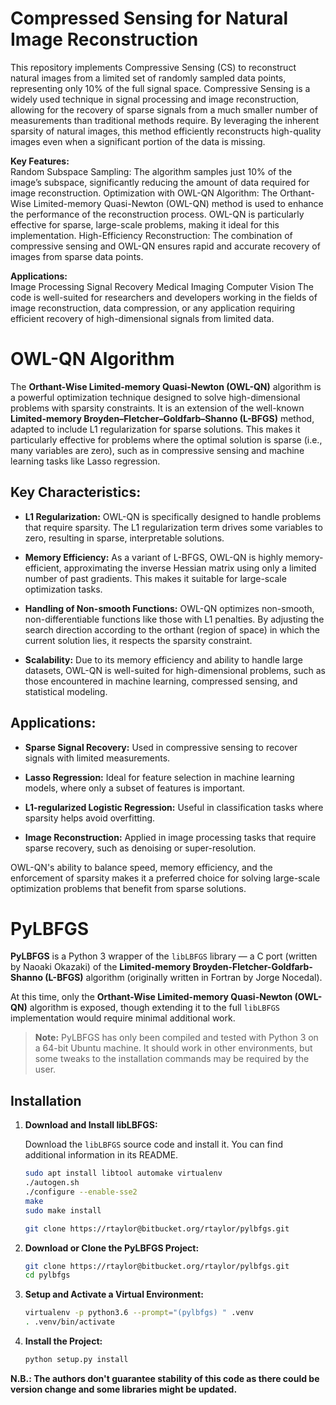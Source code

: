 # Compressed Sensing for Natural Image Reconstruction
This repository implements Compressive Sensing (CS) to reconstruct natural images from a limited set of randomly sampled data points, representing only 10% of the full signal space. 
Compressive Sensing is a widely used technique in signal processing and image reconstruction, allowing for the recovery of sparse signals from a much smaller number of measurements 
than traditional methods require. By leveraging the inherent sparsity of natural images, this method efficiently reconstructs high-quality images even when a significant portion of 
the data is missing.

**Key Features:**\
Random Subspace Sampling: The algorithm samples just 10% of the image’s subspace, significantly reducing the amount of data required for image reconstruction.
Optimization with OWL-QN Algorithm: The Orthant-Wise Limited-memory Quasi-Newton (OWL-QN) method is used to enhance the performance of the reconstruction process. 
OWL-QN is particularly effective for sparse, large-scale problems, making it ideal for this implementation.
High-Efficiency Reconstruction: The combination of compressive sensing and OWL-QN ensures rapid and accurate recovery of images from sparse data points.

**Applications:**\
Image Processing
Signal Recovery
Medical Imaging
Computer Vision
The code is well-suited for researchers and developers working in the fields of image reconstruction, data compression, or any application requiring efficient recovery of high-dimensional signals from limited data.

# OWL-QN Algorithm

The **Orthant-Wise Limited-memory Quasi-Newton (OWL-QN)** algorithm is a powerful optimization technique designed to solve high-dimensional problems with sparsity constraints. It is an extension of the well-known **Limited-memory Broyden–Fletcher–Goldfarb–Shanno (L-BFGS)** method, adapted to include L1 regularization for sparse solutions. This makes it particularly effective for problems where the optimal solution is sparse (i.e., many variables are zero), such as in compressive sensing and machine learning tasks like Lasso regression.

## Key Characteristics:

- **L1 Regularization:** OWL-QN is specifically designed to handle problems that require sparsity. The L1 regularization term drives some variables to zero, resulting in sparse, interpretable solutions.
  
- **Memory Efficiency:** As a variant of L-BFGS, OWL-QN is highly memory-efficient, approximating the inverse Hessian matrix using only a limited number of past gradients. This makes it suitable for large-scale optimization tasks.

- **Handling of Non-smooth Functions:** OWL-QN optimizes non-smooth, non-differentiable functions like those with L1 penalties. By adjusting the search direction according to the orthant (region of space) in which the current solution lies, it respects the sparsity constraint.

- **Scalability:** Due to its memory efficiency and ability to handle large datasets, OWL-QN is well-suited for high-dimensional problems, such as those encountered in machine learning, compressed sensing, and statistical modeling.

## Applications:

- **Sparse Signal Recovery:** Used in compressive sensing to recover signals with limited measurements.
  
- **Lasso Regression:** Ideal for feature selection in machine learning models, where only a subset of features is important.

- **L1-regularized Logistic Regression:** Useful in classification tasks where sparsity helps avoid overfitting.

- **Image Reconstruction:** Applied in image processing tasks that require sparse recovery, such as denoising or super-resolution.

OWL-QN's ability to balance speed, memory efficiency, and the enforcement of sparsity makes it a preferred choice for solving large-scale optimization problems that benefit from sparse solutions.

# PyLBFGS

**PyLBFGS** is a Python 3 wrapper of the `libLBFGS` library — a C port (written by Naoaki Okazaki) of the **Limited-memory Broyden-Fletcher-Goldfarb-Shanno (L-BFGS)** algorithm (originally written in Fortran by Jorge Nocedal).

At this time, only the **Orthant-Wise Limited-memory Quasi-Newton (OWL-QN)** algorithm is exposed, though extending it to the full `libLBFGS` implementation would require minimal additional work.

> **Note:** PyLBFGS has only been compiled and tested with Python 3 on a 64-bit Ubuntu machine. It should work in other environments, but some tweaks to the installation commands may be required by the user.

## Installation

1. **Download and Install libLBFGS:**

   Download the `libLBFGS` source code and install it. You can find additional information in its README.

   ```bash
   sudo apt install libtool automake virtualenv
   ./autogen.sh
   ./configure --enable-sse2
   make
   sudo make install

   git clone https://rtaylor@bitbucket.org/rtaylor/pylbfgs.git
2. **Download or Clone the PyLBFGS Project:**
    ```bash
    git clone https://rtaylor@bitbucket.org/rtaylor/pylbfgs.git
    cd pylbfgs
3. **Setup and Activate a Virtual Environment:**
   ```bash
   virtualenv -p python3.6 --prompt="(pylbfgs) " .venv
   . .venv/bin/activate
4. **Install the Project:**
   ```bash
   python setup.py install

**N.B.: The authors don't guarantee stability of this code as there could be version change and some libraries might be updated.**




